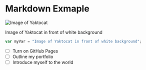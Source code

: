 # Markdown Exmaple #

![Image of Yaktocat](https://octodex.github.com/images/yaktocat.png)

Image of Yaktocat in front of white background

``` javascript
var myVar = "Image of Yaktocat in front of white background";
```
- [ ] Turn on GitHub Pages
- [ ] Outline my portfolio
- [ ] Introduce myself to the world
